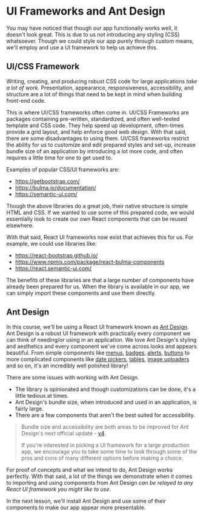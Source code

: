 # UI Frameworks and Ant Design

You may have noticed that though our app functionally works well, it doesn't look great. This is due to us not introducing any styling (CSS) whatsoever. Though we could style our app purely through custom means, we'll employ and use a UI framework to help us achieve this.

## UI/CSS Framework

Writing, creating, and producing robust CSS code for large applications _take a lot of work_. Presentation, appearance, responsiveness, accessibility, and structure are a lot of things that need to be kept in mind when building front-end code.

This is where UI/CSS frameworks often come in. UI/CSS Frameworks are packages containing pre-written, standardized, and often well-tested template and CSS code. They help speed up development, often-times provide a grid layout, and help enforce good web design. With that said, there are some disadvantages to using them. UI/CSS frameworks restrict the ability for us to customize and edit prepared styles and set-up, increase bundle size of an application by introducing a lot more code, and often requires a little time for one to get used to.

Examples of popular CSS/UI frameworks are:

- <https://getbootstrap.com/>
- <https://bulma.io/documentation/>
- <https://semantic-ui.com/>

Though the above libraries do a great job, their native structure is simple HTML and CSS. If we wanted to use some of this prepared code, we would essentially look to create our own React components that can be reused elsewhere.

With that said, React UI frameworks now exist that achieves this for us. For example, we could use libraries like:

- <https://react-bootstrap.github.io/>
- <https://www.npmjs.com/package/react-bulma-components>
- <https://react.semantic-ui.com/>

The benefits of these libraries are that a large number of components have already been prepared for us. When the library is available in our app, we can simply import these components and use them directly.

## Ant Design

In this course, we'll be using a React UI framework known as [Ant Design](https://ant.design/). Ant Design is a robust UI framework with practically every component we can think of needing/or using in an application. We love Ant Design's styling and aesthetics and every component we've come across looks and appears beautiful. From simple components like [menus](https://ant.design/components/menu/), [badges](https://ant.design/components/badge/), [alerts](https://ant.design/components/alert/), [buttons](https://ant.design/components/button/) to more complicated components like [date pickers](https://ant.design/components/date-picker/), [tables](https://ant.design/components/table/), [image uploaders](https://ant.design/components/upload/) and so on, it's an incredibly well polished library!

There are some issues with working with Ant Design.

- The library is opinionated and though customizations can be done, it's a little tedious at times.
- Ant Design's bundle size, when introduced and used in an application, is fairly large.
- There are a few components that aren't the best suited for accessibility.

> Bundle size and accessibility are both areas to be improved for Ant Design's next official update - [v4](https://github.com/ant-design/ant-design/issues/16911).
>
> If you're interested in picking a UI framework for a large production app, we encourage you to take some time to look through some of the pros and cons of many different options before making a choice.

For proof of concepts and what we intend to do, Ant Design works perfectly. With that said, a lot of the things we demonstrate when it comes to importing and using components from Ant Design _can be relayed to any React UI framework you might like to use_.

In the next lesson, we'll install Ant Design and use some of their components to make our app appear more presentable.
